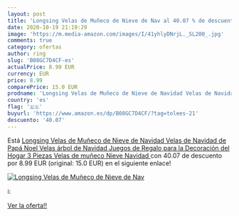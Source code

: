 ```yaml
---
layout: post
title: 'Longsing Velas de Muñeco de Nieve de Nav al 40.07 % de descuento'
date: 2020-10-19 21:19:29
image: 'https://m.media-amazon.com/images/I/41yhlyDNrjL._SL200_.jpg'
comments: true
category: ofertas
author: ring
slug: 'B08GC7D4CF-es'
actualPrice: 8.99 EUR
currency: EUR
price: 8.99
comparePrice: 15.0 EUR
prodname: 'Longsing Velas de Muñeco de Nieve de Navidad Velas de Navidad de Papá Noel Velas árbol de Navidad Juegos de Regalo para la Decoración del Hogar 3 Piezas Velas de muñeco Nieve Navidad '
country: 'es'
flag: '🇪🇸'
buyurl: 'https://www.amazon.es/dp/B08GC7D4CF/?tag=tolees-21'
descuento: '40.07'
---
```


Está [Longsing Velas de Muñeco de Nieve de Navidad Velas de Navidad de Papá Noel Velas árbol de Navidad Juegos de Regalo para la Decoración del Hogar 3 Piezas Velas de muñeco Nieve Navidad ](https://www.amazon.es/dp/B08GC7D4CF/?tag=tolees-21) con 40.07 de descuento por 8.99 EUR (original: 15.0 EUR) en el siguiente enlace!

[![Longsing Velas de Muñeco de Nieve de Nav](https://m.media-amazon.com/images/I/41yhlyDNrjL._SL200_.jpg)](https://www.amazon.es/dp/B08GC7D4CF/?tag=tolees-21)

ℹ️:


[Ver la oferta!!](https://www.amazon.es/dp/B08GC7D4CF/?tag=tolees-21)
